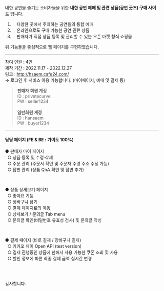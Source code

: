 내한 공연을 즐기는 소비자들을 위한 **내한 공연 예매 및 관련 상품(공연 굿즈) 구매 사이트** 입니다. 

1. 　다양한 곳에서 주최하는 공연들의 통합 예매 
2. 　온라인으로도 구매 가능한 공연 관련 상품
3. 　판매자가 직접 상품 등록 및 관리할 수 있는 오픈 마켓 형식 쇼핑몰

위 기능들을 중심적으로 웹 페이지를 구현하였습니다.

<hr> 

참여 인원 : 4인
<br>
제작 기간 : 2022.11.17 - 2022.12.27
<br>
링크 : http://hsaem.cafe24.com/
<br>
→ 로그인 후 서비스 이용 가능합니다. (마이페이지, 예매 및 결제 등) 

> **판매자 회원 계정**      <br>
>ID   :  privatecurve       <br>
>PW :  seller1234
><br><br>
> **일반회원 계정**         <br>
>ID   :  hansaem            <br>
>PW :  buyer1234


<hr>

<h4> 담당 페이지 (FE & BE : 기여도 100%) </h4>

● 판매자 마이 페이지                                                  <br>
&nbsp;  ○ 상품 등록 및 수정·삭제                                      <br>
&nbsp;  ○ 주문 관리 (주문서 확인 및 주문자 수령 주소 수정 가능)        <br>
&nbsp;  ○ 답변 관리 (상품 QnA 확인 및 답변 추가)                      
 
<br>

● 상품 상세보기 페이지                                                <br>
&nbsp;  ○ 좋아요 기능                                                 <br>
&nbsp;  ○ 장바구니 담기                                               <br>
&nbsp;  ○ 결제 페이지로의 이동                                        <br>
&nbsp;  ○ 상세보기 / 문의글 Tab menu                                  <br>
&nbsp;  ○ 문의글 확인(비밀번호 유효성 검사) 및 문의글 작성 

<br>

● 결제 페이지 (바로 결제 / 장바구니 결제)                             <br>
&nbsp;  ○ 카카오 페이 Open API (test version)                        <br>
&nbsp;  ○ 결제 진행중인 상품에 한해서 사용 가능한 쿠폰 조회 및 사용   <br>
&nbsp;  ○ 할인 정보에 따른 최종 결제 금액 실시간 변경                 

<br><br>

감사합니다. 
  
